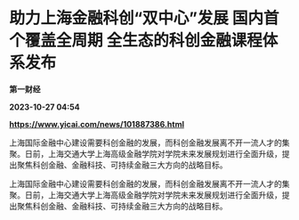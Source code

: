# 助力上海金融科创“双中心”发展 国内首个覆盖全周期 全生态的科创金融课程体系发布
**第一财经**

**2023-10-27 04:54**

**https://www.yicai.com/news/101887386.html**

上海国际金融中心建设需要科创金融的发展，而科创金融发展离不开一流人才的集聚。日前，上海交通大学上海高级金融学院对学院未来发展规划进行全面升级，提出聚焦科创金融、金融科技、可持续金融三大方向的战略目标。

上海国际金融中心建设需要科创金融的发展，而科创金融发展离不开一流人才的集聚。日前，上海交通大学上海高级金融学院对学院未来发展规划进行全面升级，提出聚焦科创金融、金融科技、可持续金融三大方向的战略目标。